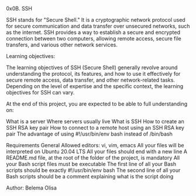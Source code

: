 0x0B. SSH

SSH stands for "Secure Shell." It is a cryptographic network protocol used for secure communication and data transfer over unsecured networks, such as the internet. SSH provides a way to establish a secure and encrypted connection between two computers, allowing remote access, secure file transfers, and various other network services.

Learning objectives:

The learning objectives of SSH (Secure Shell) generally revolve around understanding the protocol, its features, and how to use it effectively for secure remote access, data transfer, and other network-related tasks. Depending on the level of expertise and the specific context, the learning objectives for SSH can vary.

At the end of this project, you are expected to be able to full understanding on:

What is a server
Where servers usually live
What is SSH
How to create an SSH RSA key pair
How to connect to a remote host using an SSH RSA key pair
The advantage of using #!/usr/bin/env bash instead of /bin/bash

Requirements
General
Allowed editors: vi, vim, emacs
All your files will be interpreted on Ubuntu 20.04 LTS
All your files should end with a new line
A README.md file, at the root of the folder of the project, is mandatory
All your Bash script files must be executable
The first line of all your Bash scripts should be exactly #!/usr/bin/env bash
The second line of all your Bash scripts should be a comment explaining what is the script doing

Author:
Belema Olisa
